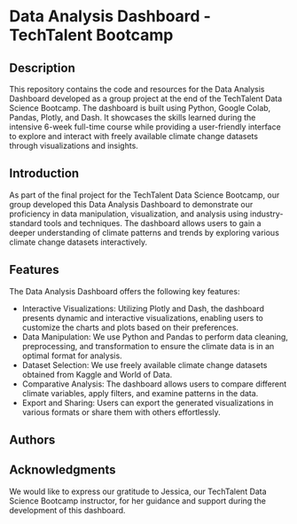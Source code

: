 # Data Analysis Dashboard - TechTalent Bootcamp

## Description

This repository contains the code and resources for the Data Analysis Dashboard developed as a group project at the end of the TechTalent Data Science Bootcamp. The dashboard is built using Python, Google Colab, Pandas, Plotly, and Dash. It showcases the skills learned during the intensive 6-week full-time course while providing a user-friendly interface to explore and interact with freely available climate change datasets through visualizations and insights.

## Introduction

As part of the final project for the TechTalent Data Science Bootcamp, our group developed this Data Analysis Dashboard to demonstrate our proficiency in data manipulation, visualization, and analysis using industry-standard tools and techniques. The dashboard allows users to gain a deeper understanding of climate patterns and trends by exploring various climate change datasets interactively.

## Features

The Data Analysis Dashboard offers the following key features:
- Interactive Visualizations: Utilizing Plotly and Dash, the dashboard presents dynamic and interactive visualizations, enabling users to customize the charts and plots based on their preferences.
- Data Manipulation: We use Python and Pandas to perform data cleaning, preprocessing, and transformation to ensure the climate data is in an optimal format for analysis.
- Dataset Selection: We use freely available climate change datasets obtained from Kaggle and World of Data.
- Comparative Analysis: The dashboard allows users to compare different climate variables, apply filters, and examine patterns in the data.
- Export and Sharing: Users can export the generated visualizations in various formats or share them with others effortlessly.

## Authors



## Acknowledgments

We would like to express our gratitude to Jessica, our TechTalent Data Science Bootcamp instructor, for her guidance and support during the development of this dashboard.
